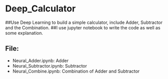 # Deep_Calculator
##Use Deep Learning to build a simple calculator, include Adder, Subtractor and the Combination.
##I use jupyter notebook to write the code as well as some explanation.
## File:
- Neural_Adder.ipynb: Adder
- Neural_Subtractor.ipynb: Subtractor
- Neural_Combine.ipynb: Combination of Adder and Subtractor
